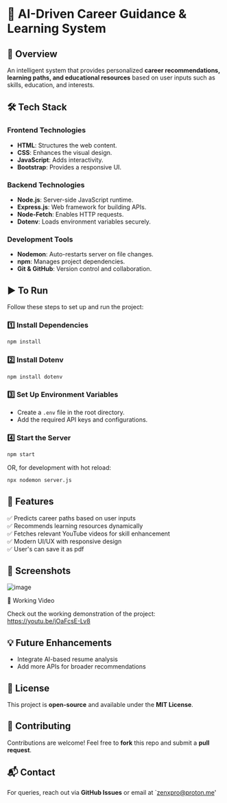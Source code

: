 # 🚀 AI-Driven Career Guidance & Learning System

## 📌 Overview
An intelligent system that provides personalized **career recommendations, learning paths, and educational resources** based on user inputs such as skills, education, and interests.

## 🛠 Tech Stack
### **Frontend Technologies**
- **HTML**: Structures the web content.
- **CSS**: Enhances the visual design.
- **JavaScript**: Adds interactivity.
- **Bootstrap**: Provides a responsive UI.

### **Backend Technologies**
- **Node.js**: Server-side JavaScript runtime.
- **Express.js**: Web framework for building APIs.
- **Node-Fetch**: Enables HTTP requests.
- **Dotenv**: Loads environment variables securely.

### **Development Tools**
- **Nodemon**: Auto-restarts server on file changes.
- **npm**: Manages project dependencies.
- **Git & GitHub**: Version control and collaboration.

## ▶️ To Run
Follow these steps to set up and run the project:

### **1️⃣ Install Dependencies**
```sh
npm install
```

### **2️⃣ Install Dotenv**
```sh
npm install dotenv
```

### **3️⃣ Set Up Environment Variables**
- Create a `.env` file in the root directory.
- Add the required API keys and configurations.

### **4️⃣ Start the Server**
```sh
npm start
```
OR, for development with hot reload:
```sh
npx nodemon server.js
```

## 🎯 Features
✅ Predicts career paths based on user inputs  
✅ Recommends learning resources dynamically  
✅ Fetches relevant YouTube videos for skill enhancement  
✅ Modern UI/UX with responsive design  
✅ User's can save it as pdf

## 📸 Screenshots
![image](https://github.com/user-attachments/assets/2ced86c0-4bad-4d1d-8e4e-3529018e04e5)

🎥 Working Video

Check out the working demonstration of the project:
https://youtu.be/jOaFcsE-Lv8


## 💡 Future Enhancements
- Integrate AI-based resume analysis
- Add more APIs for broader recommendations

## 📜 License
This project is **open-source** and available under the **MIT License**.

## 🤝 Contributing
Contributions are welcome! Feel free to **fork** this repo and submit a **pull request**.

## 📬 Contact
For queries, reach out via **GitHub Issues** or email at `zenxpro@proton.me'
